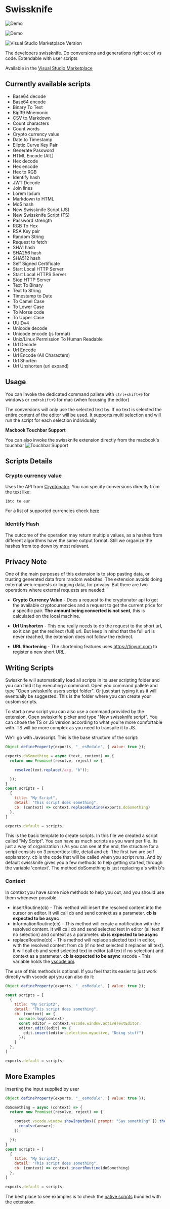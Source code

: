 # Swissknife

![Demo](data/swissknife_banner.png)

![Demo](data/demo.gif)

![Visual Studio Marketplace Version](https://img.shields.io/visual-studio-marketplace/v/luisfontes19.vscode-swissknife?color=green&label=VS%20Code%20Marketplace&style=for-the-badge)

The developers swissknife. Do conversions and generations right out of vs code. Extendable with user scripts

Available in the [Visual Studio Marketplace](https://marketplace.visualstudio.com/items?itemName=luisfontes19.vscode-swissknife)

## Currently available scripts

* Base64 decode
* Base64 encode
* Binary To Text
* Bip39 Mnemonic
* CSV to Markdown
* Count characters
* Count words
* Crypto currency value
* Date to Timestamp
* Eliptic Curve Key Pair
* Generate Password
* HTML Encode (AlL)
* Hex decode
* Hex encode
* Hex to RGB
* Identify hash
* JWT Decode
* Join lines
* Lorem Ipsum
* Markdown to HTML
* Md5 hash
* New Swissknife Script (JS)
* New Swissknife Script (TS)
* Password strength
* RGB To Hex
* RSA Key pair
* Random String
* Request to fetch
* SHA1 hash
* SHA256 hash
* SHA512 hash
* Self Signed Certificate
* Start Local HTTP Server
* Start Local HTTPS Server
* Stop HTTP Server
* Text To Binary
* Text to String
* Timestamp to Date
* To Camel Case
* To Lower Case
* To Morse code
* To Upper Case
* UUIDv4
* Unicode decode
* Unicode encode (js format)
* Unix/Linux Permission To Human Readable
* Url Decode
* Url Encode
* Url Encode (All Characters)
* Url Shorten
* Url Unshorten (url expand)


## Usage

You can invoke the dedicated command pallete with ```ctrl+shift+9``` for windows or ```cmd+shift+9``` for mac (when focusing the editor)

The conversions will only use the selected text by. If no text is selected the entire content of the editor will be used.
It supports multi selection and will run the script for each selection individually

**Macbook Touchbar Support**

You can also invoke the swissknife extension directly from the macbook's touchbar
![Touchbar Support](data/touchbar_support.png)

## Scripts Details

### Crypto currency value

Uses the API from [Cryptonator](cryptonator.com).
You can specify conversions directly from the text like:

```text
1btc to eur
```

For a list of supported currencies check [here](https://www.cryptonator.com/api/currencies)

### Identify Hash

The outcome of the operation may return multiple values, as a hashes from different algorithms have the same output format.
Still we organize the hashes from top down by most relevant.

## Privacy Note

One of the main purposes of this extension is to stop pasting data, or trusting generated data from random websites.
The extension avoids doing external web requests or logging data, for privacy.
But there are two operations where external requests are needed:

* **Crypto Currency Value** - Does a request to the cryptonator api to get the available cryptocurrencies and a request to get the current price for a specific pair. **The amount being converted is not sent**, this is calculated on the local machine.
* **Url Unshorten** - This one really needs to do the request to the short url, so it can get the redirect (full) url. But keep in mind that the full url is never reached, the extension does not follow the redirect.

* **URL Shortening** - The shortening features uses https://tinyurl.com to register a new short URL.

## Writing Scripts

Swissknife will automatically load all scripts in its user scripting folder and you can find it by executing a command. Open you command pallete and type "Open swissknife users script folder". Or just start typing it as it will eventually be suggested.
This is the folder where you can create your custom scripts.

To start a new script you can also use a command provided by the extension. Open swissknife picker and type "New swissknife script".
You can chose the TS or JS version according to what you're more comfortable with. TS will be more complex as you need to transpile it to JS.

We'll go with Javascript.
This is the base structure of the script:

```js
Object.defineProperty(exports, "__esModule", { value: true });

exports.doSomething = async (text, context) => {
  return new Promise((resolve, reject) => {

    resolve(text.replace(/a/g, "b"));

  });
}
const scripts = [
  {
    title: "My Script",
    detail: "This script does something",
    cb: (context) => context.replaceRoutine(exports.doSomething)
  },
]

exports.default = scripts;
```

This is the basic template to create scripts. In this file we created a script called "My Script". You can have as much scripts as you want per file. Its just a way of organization :)
As you can see at the end, the structure for a script consists on 3 properties: title, detail and cb.
The first two are self explanatory.
cb is the code that will be called when you script runs. And by default swissknife gives you a few methods to help getting started, through the variable 'context'.
The method doSomething is just replacing a's with b's

### Context

In context you have some nice methods to help you out, and you should use them whenever possible.

* insertRoutine(cb) - This method will insert the resolved content into the cursor on editor. It will call cb and send context as a parameter. **cb is expected to be async**
* informationRoutine(cb) - This method will create a notification with the resolved content. It will call cb and send selected text in editor (all text if no selection) and context as a parameter. **cb is expected to be async**
* replaceRoutine(cb) - This method will replace selected text in editor, with the resolved content from cb (if no text selected it replaces all text). It will call cb and send selected text in editor (all text if no selection) and context as a parameter. **cb is expected to be async**
vscode - This variable holds the [vscode api](https://code.visualstudio.com/api).

The use of this methods is optional. If you feel that its easier to just work directly with vscode api you can also do it:

```js
Object.defineProperty(exports, "__esModule", { value: true });

const scripts = [
  {
    title: "My Script2",
    detail: "This script does something",
    cb: (context) => {
      console.log(context)
      const editor = context.vscode.window.activeTextEditor;
      editor.edit((edit) => {
        edit.insert(editor.selection.myactive, "Doing stuff")
      });
    }
  },
]

exports.default = scripts;
```

## More Examples

Inserting the input supplied by user

```js
Object.defineProperty(exports, "__esModule", { value: true });

doSomething = async (context) => {
  return new Promise((resolve, reject) => {

    context.vscode.window.showInputBox({ prompt: "Say something" }).then(answer => {
      resolve(answer);
    });

  });
}
const scripts = [
  {
    title: "My Script3",
    detail: "This script does something",
    cb: (context) => context.insertRoutine(doSomething)
  },
]

exports.default = scripts;
```

The best place to see examples is to check the [native scripts](https://github.com/luisfontes19/vscode-swissknife/tree/master/src/scripts) bundled with the extension.